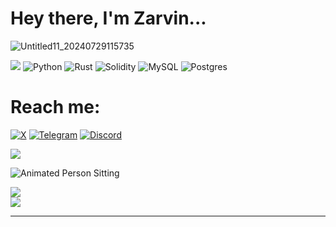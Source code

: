 # Hey there, I'm Zarvin...
![Untitled11_20240729115735](https://github.com/user-attachments/assets/e927dfa7-b582-45c8-912b-34f955984355)


[![](https://visitcount.itsvg.in/api?id=realZarvin&icon=3&color=12)](https://visitcount.itsvg.in) ![Python](https://img.shields.io/badge/python-3670A0?style=for-the-badge&logo=python&logoColor=ffdd54) ![Rust](https://img.shields.io/badge/rust-%23000000.svg?style=for-the-badge&logo=rust&logoColor=white) ![Solidity](https://img.shields.io/badge/Solidity-%23363636.svg?style=for-the-badge&logo=solidity&logoColor=white) ![MySQL](https://img.shields.io/badge/mysql-4479A1.svg?style=for-thebadge&logo=mysql&logoColor=white) ![Postgres](https://img.shields.io/badge/postgres-%23316192.svg?style=for-the-badge&logo=postgresql&logoColor=white)

# Reach me:
[![X](https://img.shields.io/badge/X-black.svg?logo=X&logoColor=white)](https://x.com/@0xzarvin) [![Telegram](https://img.shields.io/badge/Telegram-Join%20Chat-blue)](https://t.me/realzarvin) [![Discord](https://img.shields.io/badge/Discord-Join%20Server-blue?logo=discord)](https://discord.com/invite/7ZSPcb8b)



[![](https://github-readme-activity-graph.vercel.app/graph?username=realZarvin&theme=react-dark)](https://github.com/realZarvin/github-readme-activity-graph)


![Animated Person Sitting](https://media4.giphy.com/media/qgQUggAC3Pfv687qPC/giphy.gif?cid=6c09b952dqd2decpho1x8hf45voetqqpor1eiviyw5ow9i03&ep=v1_internal_gif_by_id&rid=giphy.gif&ct=g)



![](https://github-readme-streak-stats.herokuapp.com/?user=realZarvin&theme=dark&hide_border=false)<br/>
![](https://github-readme-stats.vercel.app/api/top-langs/?username=realZarvin&theme=dark&hide_border=false&include_all_commits=false&count_private=false&layout=compact)


---

